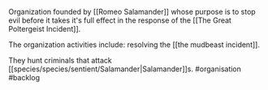 Organization founded by [[Romeo Salamander]] whose purpose is to stop evil before it takes it's full effect in the response of the [[The Great Poltergeist Incident]].

The organization activities include:
resolving the [[the mudbeast incident]].

They hunt criminals that attack [[species/species/sentient/Salamander|Salamander]]s.
#organisation #backlog 